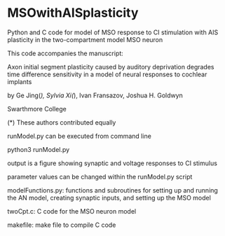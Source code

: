# MSOwithAISplasticity

Python and C code for model of MSO response to CI stimulation with AIS plasticity in the two-compartment model MSO neuron

This code accompanies the manuscript:

Axon initial segment plasticity caused by auditory deprivation degrades time difference sensitivity in a model of neural responses to cochlear implants

by
Ge Jing(*), Sylvia Xi(*), Ivan Fransazov, Joshua H. Goldwyn

Swarthmore College

(*) These authors contributed equally

runModel.py can be executed from command line

python3 runModel.py

output is a figure showing synaptic and voltage responses to CI stimulus

parameter values can be changed within the runModel.py script

modelFunctions.py: functions and subroutines for setting up and running the AN model, creating synaptic inputs, and setting up the MSO model

twoCpt.c: C code for the MSO neuron model

makefile: make file to compile C code
